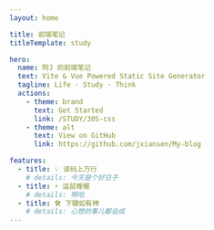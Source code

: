 ```yaml
---
layout: home

title: 前端笔记
titleTemplate: study

hero:
  name: 阿J 的前端笔记
  text: Vite & Vue Powered Static Site Generator
  tagline: Life · Study · Think
  actions:
    - theme: brand
      text: Get Started
      link: /STUDY/30S-css
    - theme: alt
      text: View on GitHub
      link: https://github.com/jxiansen/My-blog

features:
  - title: 💡 读码上万行
    # details: 今天是个好日子
  - title: ⚡️ 运鼠帷幄
    # details: 啊哈
  - title: 🛠️ 下键如有神
    # details: 心想的事儿都会成
---
```

